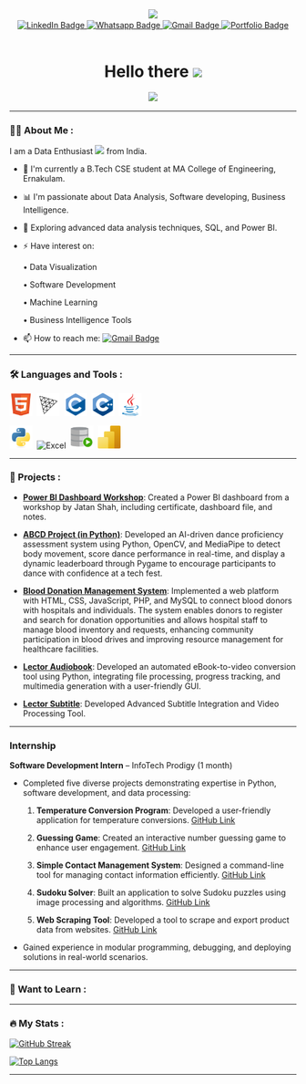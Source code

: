 <div id="header" align="center"> 
  <img src="https://media3.giphy.com/media/u2pmTWUi0MXjyrMaVj/giphy.gif?cid=6c09b95214466fe22da86f075da099d4b25a4ac5b75418a9&rid=giphy.gif&ct=g" width="100"/> 
</div>

<div id="badges" align="center">
  <a href="https://www.linkedin.com/in/shamir-ashraf-31ab10254">
    <img src="https://img.shields.io/badge/LinkedIn-blue?style=for-the-badge&logo=linkedin&logoColor=white" alt="LinkedIn Badge"/>
  </a>  
  <a href="https://wa.me/919544123218">
    <img src="https://img.shields.io/badge/whatsapp-green?style=for-the-badge&logo=whatsapp&logoColor=white" alt="Whatsapp Badge"/>
  </a>
  <a href="mailto:shamirkolakkadan26@gmail.com">
    <img src="https://img.shields.io/badge/Gmail-red?style=for-the-badge&logo=Gmail&logoColor=white" alt="Gmail Badge"/> 
  </a>

<a href="https://shamir-ashraf.vercel.app">
    <img src="https://img.shields.io/badge/Portfolio-white?style=for-the-badge&logo=internet-explorer&logoColor=white&color=FFD700" alt="Portfolio Badge"/> 
  </a>
  
  <br>
  <img src="https://komarev.com/ghpvc/?username=shamiroxs&style=flat-square&color=blue" alt=""/>
  <br>
  <h1>
     Hello there
    <img src="https://media.giphy.com/media/hvRJCLFzcasrR4ia7z/giphy.gif" width="30px"/>
  </h1>
</div>

<div align="center">
  <img src="https://media3.giphy.com/media/26SdS6M9jzxdqq72JU/giphy.gif?cid=6c09b952a08ac9ab7a0b7e0b5878a4f78ed79eda73e2e8e2&rid=giphy.gif&ct=g"/>
</div>

---

### :man_technologist: About Me :

I am a Data Enthusiast
  <img src="https://media0.giphy.com/media/RMwYOO5e8pr1lhL8K7/giphy.gif?cid=6c09b9525nkq0rc9rn76tr67myaw5n65g2r5q94szv6h57bg&ep=v1_internal_gif_by_id&rid=giphy.gif&ct=g" width="15"> 
from India.

- :telescope: I'm currently a B.Tech CSE student at MA College of Engineering, Ernakulam.

- :bar_chart: I'm passionate about Data Analysis, Software developing, Business Intelligence.

- :seedling: Exploring advanced data analysis techniques, SQL, and Power BI.

- :zap: Have interest on:

  • Data Visualization

  • Software Development

  • Machine Learning

  • Business Intelligence Tools

- :mailbox: How to reach me: [![Gmail Badge](https://img.shields.io/badge/-Gmail-red?style=flat&logo=Gmail&logoColor=white)](mailto:shamirkolakkadan26@gmail.com)

---

### :hammer_and_wrench: Languages and Tools :

<div>
  <img src="https://github.com/devicons/devicon/blob/master/icons/html5/html5-original.svg" title="Html5" width="40" height="40"/>&nbsp;
  <img src="https://github.com/devicons/devicon/blob/master/icons/threejs/threejs-original.svg" title="threejs" width="40" height="40"/>&nbsp;
  <img src="https://github.com/devicons/devicon/blob/master/icons/c/c-original.svg" title="Java" alt="C" width="40" height="40"/>&nbsp;
  <img src="https://github.com/devicons/devicon/blob/master/icons/cplusplus/cplusplus-original.svg" title="C++" alt="C++" width="40" height="40"/>&nbsp;
  <img src="https://github.com/devicons/devicon/blob/master/icons/java/java-original.svg" title="Java" width="40" height="40"/>&nbsp;

  <img src="https://github.com/devicons/devicon/blob/master/icons/python/python-original.svg" title="Python" alt="Python" width="40" height="40"/>&nbsp;
  <img src="https://upload.wikimedia.org/wikipedia/commons/3/31/Microsoft_Office_Excel_%282013%E2%80%932019%29.svg" title="Excel" alt="Excel" width="40" height="40"/>&nbsp;
  <img src="https://github.com/devicons/devicon/blob/master/icons/sqldeveloper/sqldeveloper-original.svg" title="SQL" alt="SQL" width="40" height="40"/>&nbsp;
  <img src="https://github.com/shamiroxs/shamiroxs/blob/main/image/power-bi.svg" title="Power BI" alt="Power BI" width="40" height="40"/>&nbsp;
</div>

---

### :rocket: Projects :

- **[Power BI Dashboard Workshop](https://github.com/shamiroxs/Learning-with-Data/tree/main/02%3A%20PowerBi%20Workshop)**: Created a Power BI dashboard from a workshop by Jatan Shah, including certificate, dashboard file, and notes.

- **[ABCD Project (in Python)](https://github.com/shamiroxs/abcd)**: Developed an AI-driven dance proficiency assessment system using Python, OpenCV, and MediaPipe to detect body movement, score dance performance in real-time, 	and display a dynamic leaderboard through Pygame to encourage participants to dance with confidence at a tech fest.

- **[Blood Donation Management System](https://github.com/MrCodeCrafter/BDW)**: Implemented a web platform with HTML, CSS, JavaScript, PHP, and MySQL to connect blood donors with hospitals and individuals. The system enables donors to register and search for donation opportunities and allows hospital staff to manage blood inventory and requests, enhancing community participation in blood drives and improving resource management for healthcare facilities.

- **[Lector Audiobook](https://github.com/shamiroxs/lector)**: Developed an automated eBook-to-video conversion tool using Python, integrating file processing, progress tracking, and multimedia generation with a user-friendly GUI.

- **[Lector Subtitle](https://github.com/shamiroxs/lector-subtitle)**: Developed Advanced Subtitle Integration and Video Processing Tool. 
 
---

### **Internship**

**Software Development Intern** – InfoTech Prodigy (1 month)

- Completed five diverse projects demonstrating expertise in Python, software development, and data processing:

  1. **Temperature Conversion Program**: Developed a user-friendly application for temperature conversions. [GitHub Link](https://github.com/shamiroxs/PRODIGY_SD_01)

  2. **Guessing Game**: Created an interactive number guessing game to enhance user engagement. [GitHub Link](https://github.com/shamiroxs/PRODIGY_SD_02)

  3. **Simple Contact Management System**: Designed a command-line tool for managing contact information efficiently. [GitHub Link](https://github.com/shamiroxs/PRODIGY_SD_03)

  4. **Sudoku Solver**: Built an application to solve Sudoku puzzles using image processing and algorithms. [GitHub Link](https://github.com/shamiroxs/PRODIGY_SD_04)

  5. **Web Scraping Tool**: Developed a tool to scrape and export product data from websites. [GitHub Link](https://github.com/shamiroxs/PRODIGY_SD_05)

- Gained experience in modular programming, debugging, and deploying solutions in real-world scenarios.

---

### :pushpin: Want to Learn :

<div>

</div>

---

### :fire: My Stats :

[![GitHub Streak](http://github-readme-streak-stats.herokuapp.com?user=shamiroxs&theme=dark&background=000000)](https://git.io/streak-stats)

[![Top Langs](https://github-readme-stats.vercel.app/api/top-langs/?username=shamiroxs&layout=compact&theme=vision-friendly-dark)](https://github.com/anuraghazra/github-readme-stats)

---

